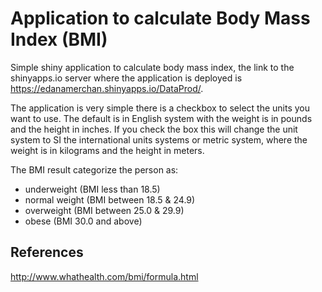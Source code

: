 # Application to calculate Body Mass Index (BMI)

Simple shiny application to calculate body mass index, the link to the shinyapps.io server where the application is deployed is <https://edanamerchan.shinyapps.io/DataProd/>.

The application is very simple there is a checkbox to select the units you want to use. The default is in English system with the weight is in pounds and the height in inches. If you check the box this will change the unit system to SI the international units systems or metric system, where the weight is in kilograms and the height in meters.  

The BMI result categorize the person as:
- underweight (BMI less than 18.5)
- normal weight (BMI between 18.5 & 24.9)
- overweight (BMI between 25.0 & 29.9)
- obese (BMI 30.0 and above)

## References
<http://www.whathealth.com/bmi/formula.html>